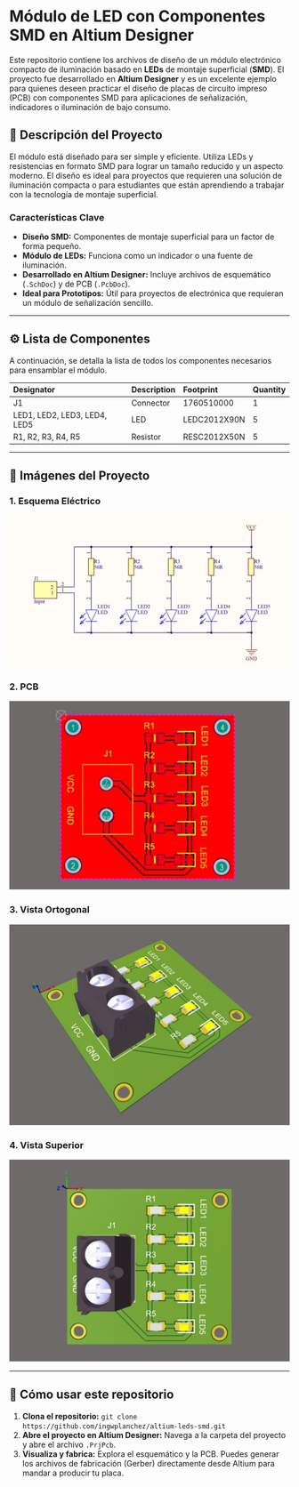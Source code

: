 # Módulo de LED con Componentes SMD en Altium Designer

Este repositorio contiene los archivos de diseño de un módulo electrónico compacto de iluminación basado en **LEDs** de montaje superficial (**SMD**). El proyecto fue desarrollado en **Altium Designer** y es un excelente ejemplo para quienes deseen practicar el diseño de placas de circuito impreso (PCB) con componentes SMD para aplicaciones de señalización, indicadores o iluminación de bajo consumo.

## 📝 Descripción del Proyecto

El módulo está diseñado para ser simple y eficiente. Utiliza LEDs y resistencias en formato SMD para lograr un tamaño reducido y un aspecto moderno. El diseño es ideal para proyectos que requieren una solución de iluminación compacta o para estudiantes que están aprendiendo a trabajar con la tecnología de montaje superficial.

### Características Clave

* **Diseño SMD:** Componentes de montaje superficial para un factor de forma pequeño.
* **Módulo de LEDs:** Funciona como un indicador o una fuente de iluminación.
* **Desarrollado en Altium Designer:** Incluye archivos de esquemático (`.SchDoc`) y de PCB (`.PcbDoc`).
* **Ideal para Prototipos:** Útil para proyectos de electrónica que requieran un módulo de señalización sencillo.

---

## ⚙️ Lista de Componentes

A continuación, se detalla la lista de todos los componentes necesarios para ensamblar el módulo.

| Designator       | Description | Footprint   | Quantity |
| :--------------- | :---------- | :---------- | :------- |
| J1               | Connector   | 1760510000  | 1        |
| LED1, LED2, LED3, LED4, LED5 | LED         | LEDC2012X90N| 5        |
| R1, R2, R3, R4, R5 | Resistor  | RESC2012X50N| 5        |

---

## 📸 Imágenes del Proyecto

### 1. Esquema Eléctrico

![alt text](screenshots/esquematico.jpg)

### 2. PCB
![alt text](screenshots/pcb.jpg)

### 3. Vista Ortogonal

![alt text](screenshots/ortogonal.jpg)
### 4. Vista Superior

![alt text](screenshots/superior.jpg)

---

## 🚀 Cómo usar este repositorio

1.  **Clona el repositorio:** `git clone https://github.com/ingwplanchez/altium-leds-smd.git`
2.  **Abre el proyecto en Altium Designer:** Navega a la carpeta del proyecto y abre el archivo `.PrjPcb`.
3.  **Visualiza y fabrica:** Explora el esquemático y la PCB. Puedes generar los archivos de fabricación (Gerber) directamente desde Altium para mandar a producir tu placa.